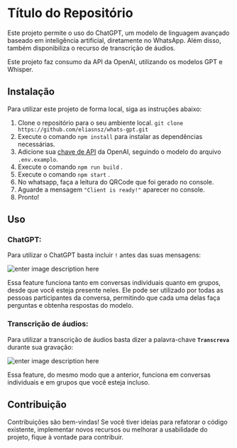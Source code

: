
# Título do Repositório

Este projeto permite o uso do ChatGPT, um modelo de linguagem avançado baseado em inteligência artificial, diretamente no WhatsApp. Além disso, também disponibiliza o recurso de transcrição de áudios.

Este projeto faz consumo da API da OpenAI, utilizando os modelos GPT e Whisper.

## Instalação

Para utilizar este projeto de forma local, siga as instruções abaixo:

1. Clone o repositório para o seu ambiente local. 
     `git clone https://github.com/eliasnsz/whats-gpt.git`
2.  Execute o comando `npm install` para instalar as dependências necessárias.
3.  Adicione sua [chave de API](https://platform.openai.com/account/api-keys) da OpenAI, seguindo o modelo do arquivo `.env.examplo`.
4.  Execute o comando `npm run build`  .
5.  Execute o comando `npm start`  .
6.  No whatsapp, faça a leitura do QRCode que foi gerado no console.
7. Aguarde a mensagem `"Client is ready!"` aparecer no console.
8. Pronto!

## Uso

### ChatGPT:
Para utilizar o ChatGPT basta incluir `!` antes das suas mensagens:

![enter image description here](https://i.imgur.com/WIW9PU0.jpg)

Essa feature funciona tanto em conversas individuais quanto em grupos, desde que você esteja presente neles. Ele pode ser utilizado por todas as pessoas participantes da conversa, permitindo que cada uma delas faça perguntas e obtenha respostas do modelo.

### Transcrição de áudios:
Para utilizar a transcrição de áudios basta dizer a palavra-chave **`Transcreva`** durante sua gravação:

![enter image description here](https://i.imgur.com/MNIt4wn.jpg)

Essa feature, do mesmo modo que a anterior, funciona em conversas individuais e em grupos que você esteja incluso.

## Contribuição

Contribuições são bem-vindas! Se você tiver ideias para refatorar o código existente, implementar novos recursos ou melhorar a usabilidade do projeto, fique à vontade para contribuir.

